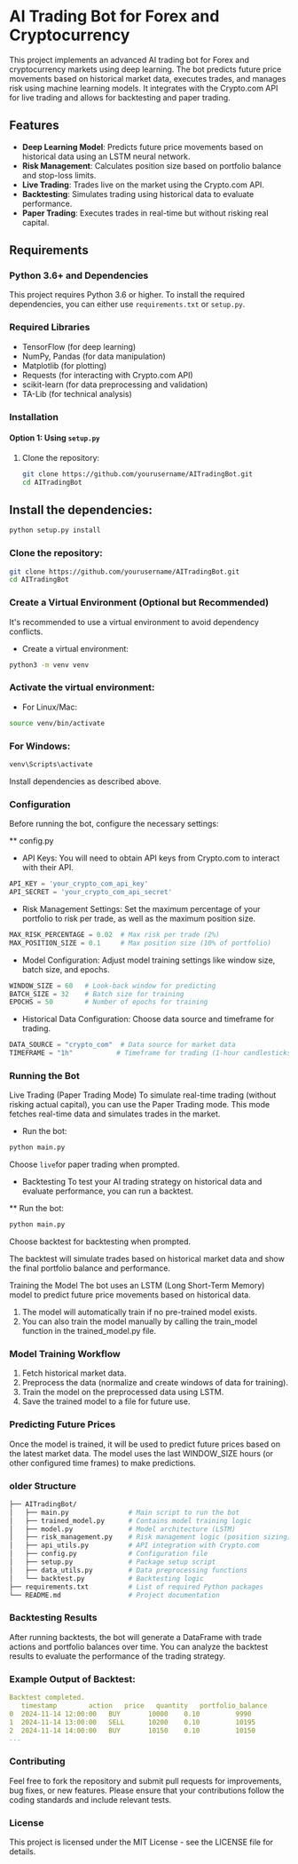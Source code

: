 # AI Trading Bot for Forex and Cryptocurrency

This project implements an advanced AI trading bot for Forex and cryptocurrency markets using deep learning. The bot predicts future price movements based on historical market data, executes trades, and manages risk using machine learning models. It integrates with the Crypto.com API for live trading and allows for backtesting and paper trading.

## Features

- **Deep Learning Model**: Predicts future price movements based on historical data using an LSTM neural network.
- **Risk Management**: Calculates position size based on portfolio balance and stop-loss limits.
- **Live Trading**: Trades live on the market using the Crypto.com API.
- **Backtesting**: Simulates trading using historical data to evaluate performance.
- **Paper Trading**: Executes trades in real-time but without risking real capital.

## Requirements

### Python 3.6+ and Dependencies

This project requires Python 3.6 or higher. To install the required dependencies, you can either use `requirements.txt` or `setup.py`.

### Required Libraries

- TensorFlow (for deep learning)
- NumPy, Pandas (for data manipulation)
- Matplotlib (for plotting)
- Requests (for interacting with Crypto.com API)
- scikit-learn (for data preprocessing and validation)
- TA-Lib (for technical analysis)

### Installation

#### Option 1: Using `setup.py`

1. Clone the repository:
   ```bash
   git clone https://github.com/yourusername/AITradingBot.git
   cd AITradingBot

## Install the dependencies:
```bash
python setup.py install
```
### Clone the repository:
```bash
git clone https://github.com/yourusername/AITradingBot.git
cd AITradingBot
```

### Create a Virtual Environment (Optional but Recommended)
It's recommended to use a virtual environment to avoid dependency conflicts.

- Create a virtual environment:
```bash
python3 -m venv venv
```

### Activate the virtual environment:

- For Linux/Mac:
```bash
source venv/bin/activate
```
### For Windows:
```bash
venv\Scripts\activate
```
Install dependencies as described above.

### Configuration
Before running the bot, configure the necessary settings:

** config.py
- API Keys: You will need to obtain API keys from Crypto.com to interact with their API.
```python
API_KEY = 'your_crypto_com_api_key'
API_SECRET = 'your_crypto_com_api_secret'
```
- Risk Management Settings: Set the maximum percentage of your portfolio to risk per trade, as well as the maximum position size.

```python
MAX_RISK_PERCENTAGE = 0.02  # Max risk per trade (2%)
MAX_POSITION_SIZE = 0.1     # Max position size (10% of portfolio)
```

- Model Configuration: Adjust model training settings like window size, batch size, and epochs.
```python
WINDOW_SIZE = 60   # Look-back window for predicting
BATCH_SIZE = 32    # Batch size for training
EPOCHS = 50        # Number of epochs for training
```

- Historical Data Configuration: Choose data source and timeframe for trading.
```python
DATA_SOURCE = "crypto_com"  # Data source for market data
TIMEFRAME = "1h"           # Timeframe for trading (1-hour candlesticks)
```

### Running the Bot
Live Trading (Paper Trading Mode)
To simulate real-time trading (without risking actual capital), you can use the Paper Trading mode. This mode fetches real-time data and simulates trades in the market.

- Run the bot:
```bash
python main.py
```
Choose ``live``for paper trading when prompted.

- Backtesting
To test your AI trading strategy on historical data and evaluate performance, you can run a backtest.

** Run the bot:
```bash
python main.py
```

Choose backtest for backtesting when prompted.

The backtest will simulate trades based on historical market data and show the final portfolio balance and performance.

Training the Model
The bot uses an LSTM (Long Short-Term Memory) model to predict future price movements based on historical data.

 1. The model will automatically train if no pre-trained model exists.
 2. You can also train the model manually by calling the train_model function in the trained_model.py file.

### Model Training Workflow

 1. Fetch historical market data.
 2. Preprocess the data (normalize and create windows of data for training).
 3. Train the model on the preprocessed data using LSTM.
 4. Save the trained model to a file for future use.


### Predicting Future Prices
Once the model is trained, it will be used to predict future prices based on the latest market data. The model uses the last WINDOW_SIZE hours (or other configured time frames) to make predictions.

 ### older Structure

```graphql
├── AITradingBot/
│   ├── main.py               # Main script to run the bot
│   ├── trained_model.py      # Contains model training logic
│   ├── model.py              # Model architecture (LSTM)
│   ├── risk_management.py    # Risk management logic (position sizing)
│   ├── api_utils.py          # API integration with Crypto.com
│   ├── config.py             # Configuration file
│   ├── setup.py              # Package setup script
│   ├── data_utils.py         # Data preprocessing functions
│   └── backtest.py           # Backtesting logic
├── requirements.txt          # List of required Python packages
└── README.md                 # Project documentation
```

### Backtesting Results

After running backtests, the bot will generate a DataFrame with trade actions and portfolio balances over time. You can analyze the backtest results to evaluate the performance of the trading strategy.

### Example Output of Backtest:

```yaml
Backtest completed.
   timestamp        action   price   quantity   portfolio_balance
0  2024-11-14 12:00:00   BUY       10000    0.10         9990
1  2024-11-14 13:00:00   SELL      10200    0.10         10195
2  2024-11-14 14:00:00   BUY       10150    0.10         10150
...
```

### Contributing

Feel free to fork the repository and submit pull requests for improvements, bug fixes, or new features. Please ensure that your contributions follow the coding standards and include relevant tests.

### License
This project is licensed under the MIT License - see the LICENSE file for details.